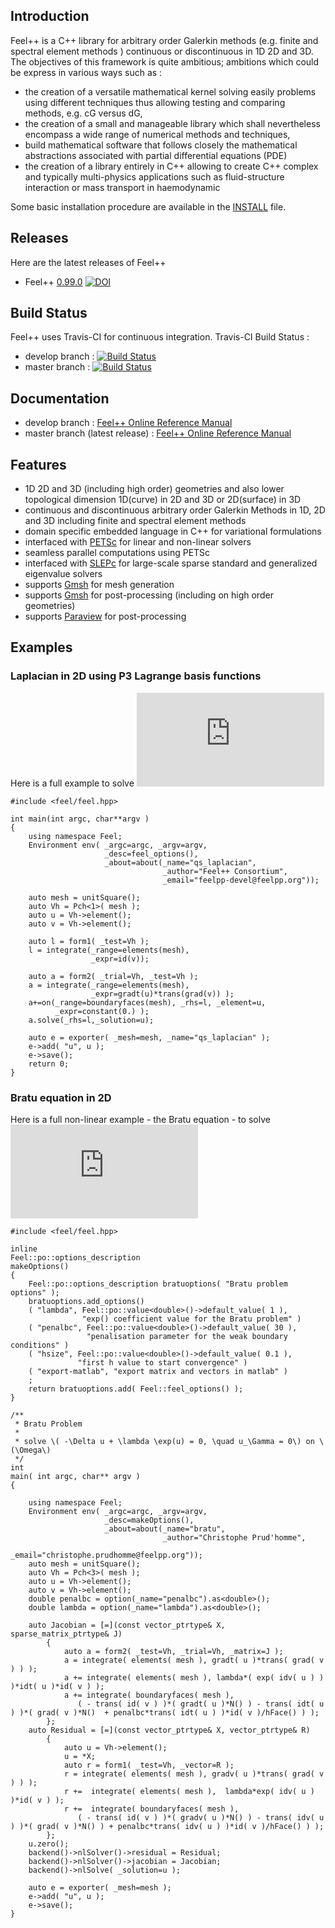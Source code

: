 ## Introduction

Feel++ is a C++ library for arbitrary order Galerkin methods (e.g. finite and spectral element methods ) continuous or discontinuous in 1D 2D and 3D. The objectives of this framework is quite ambitious; ambitions which could be express in various ways such as :

  - the creation of a versatile mathematical kernel solving easily problems using different techniques thus allowing testing and comparing methods, e.g. cG versus dG,
  - the creation of a small and manageable library which shall nevertheless encompass a wide range of numerical methods and techniques,
  - build mathematical software that follows closely the mathematical abstractions associated with partial differential equations (PDE)
  - the creation of a library entirely in C++ allowing to create C++ complex and typically multi-physics applications such as fluid-structure interaction or mass transport in haemodynamic


Some basic installation procedure are available in the [INSTALL](INSTALL.md) file.

## Releases

Here are the latest releases of Feel++ 

   - Feel++ [0.99.0](https://github.com/feelpp/feelpp/releases/tag/v0.99.0-final.1) [![DOI](https://zenodo.org/badge/3881/feelpp/feelpp.png)](http://dx.doi.org/10.5281/zenodo.11624)

## Build Status

Feel++ uses Travis-CI for continuous integration.
Travis-CI Build Status :

  - develop branch : [![Build Status](https://travis-ci.org/feelpp/feelpp.svg?branch=develop)](https://travis-ci.org/feelpp/feelpp)
  - master branch : [![Build Status](https://travis-ci.org/feelpp/feelpp.svg?branch=master)](https://travis-ci.org/feelpp/feelpp)

## Documentation

  - develop branch : [Feel++ Online Reference Manual](http://www.feelpp.org/docs/develop/index.html)
  - master branch (latest release) : [Feel++ Online Reference Manual](http://www.feelpp.org/docs/master/index.html)

## Features

  - 1D 2D and 3D (including high order) geometries and also lower topological dimension 1D(curve) in 2D and 3D or 2D(surface) in 3D
  - continuous and discontinuous arbitrary order Galerkin Methods in 1D, 2D and 3D including finite and spectral element methods
  - domain specific embedded language in C++ for variational formulations
  - interfaced with [PETSc](http://www.mcs.anl.gov/petsc/) for linear and non-linear solvers
  - seamless parallel computations using PETSc
  - interfaced with [SLEPc](http://www.grycap.upv.es/slepc/) for large-scale sparse standard and generalized eigenvalue  solvers
  - supports [Gmsh](http://www.geuz.org/gmsh) for mesh generation
  - supports [Gmsh](http://www.geuz.org/gmsh) for post-processing (including on high order geometries)
  - supports [Paraview](http://www.paraview.org) for post-processing


## Examples

### Laplacian in 2D using P3 Lagrange basis functions

Here is a full example to solve 
![pic](http://www.sciweavers.org/tex2img.php?eq=-%5CDelta%20u%20%3D%20f%20%5Cmbox%7B%20in%20%7D%20%5COmega%2C%5Cquad%20u%3Dg%20%5Cmbox%7B%20on%20%7D%20%5Cpartial%20%5COmega%5C&bc=White&fc=Black&im=jpg&fs=12&ff=arev&edit=0)

```
#include <feel/feel.hpp>

int main(int argc, char**argv )
{
    using namespace Feel;
	Environment env( _argc=argc, _argv=argv,
                     _desc=feel_options(),
                     _about=about(_name="qs_laplacian",
                                  _author="Feel++ Consortium",
                                  _email="feelpp-devel@feelpp.org"));

    auto mesh = unitSquare();
    auto Vh = Pch<1>( mesh );
    auto u = Vh->element();
    auto v = Vh->element();

    auto l = form1( _test=Vh );
    l = integrate(_range=elements(mesh),
                  _expr=id(v));

    auto a = form2( _trial=Vh, _test=Vh );
    a = integrate(_range=elements(mesh),
                  _expr=gradt(u)*trans(grad(v)) );
    a+=on(_range=boundaryfaces(mesh), _rhs=l, _element=u,
          _expr=constant(0.) );
    a.solve(_rhs=l,_solution=u);

    auto e = exporter( _mesh=mesh, _name="qs_laplacian" );
    e->add( "u", u );
    e->save();
    return 0;
}
```


### Bratu equation in 2D

Here is a full non-linear example - the Bratu equation - to solve
![pic2](http://www.sciweavers.org/tex2img.php?eq=-%5CDelta%20u%20%2B%20e%5Eu%20%3D%200%20%5Cmbox%7B%20in%20%7D%20%5COmega%2C%5Cquad%20u%3D0%20%5Cmbox%7B%20on%20%7D%20%5Cpartial%20%5COmega&bc=White&fc=Black&im=png&fs=12&ff=arev&edit=0)

```
#include <feel/feel.hpp>

inline
Feel::po::options_description
makeOptions()
{
    Feel::po::options_description bratuoptions( "Bratu problem options" );
    bratuoptions.add_options()
    ( "lambda", Feel::po::value<double>()->default_value( 1 ),
                "exp() coefficient value for the Bratu problem" )
    ( "penalbc", Feel::po::value<double>()->default_value( 30 ),
                 "penalisation parameter for the weak boundary conditions" )
    ( "hsize", Feel::po::value<double>()->default_value( 0.1 ),
               "first h value to start convergence" )
    ( "export-matlab", "export matrix and vectors in matlab" )
    ;
    return bratuoptions.add( Feel::feel_options() );
}

/**
 * Bratu Problem
 *
 * solve \( -\Delta u + \lambda \exp(u) = 0, \quad u_\Gamma = 0\) on \(\Omega\)
 */
int
main( int argc, char** argv )
{

    using namespace Feel;
	Environment env( _argc=argc, _argv=argv,
                     _desc=makeOptions(),
                     _about=about(_name="bratu",
                                  _author="Christophe Prud'homme",
                                  _email="christophe.prudhomme@feelpp.org"));
    auto mesh = unitSquare();
    auto Vh = Pch<3>( mesh );
    auto u = Vh->element();
    auto v = Vh->element();
    double penalbc = option(_name="penalbc").as<double>();
    double lambda = option(_name="lambda").as<double>();

    auto Jacobian = [=](const vector_ptrtype& X, sparse_matrix_ptrtype& J)
        {
            auto a = form2( _test=Vh, _trial=Vh, _matrix=J );
            a = integrate( elements( mesh ), gradt( u )*trans( grad( v ) ) );
            a += integrate( elements( mesh ), lambda*( exp( idv( u ) ) )*idt( u )*id( v ) );
            a += integrate( boundaryfaces( mesh ),
               ( - trans( id( v ) )*( gradt( u )*N() ) - trans( idt( u ) )*( grad( v )*N()  + penalbc*trans( idt( u ) )*id( v )/hFace() ) );
        };
    auto Residual = [=](const vector_ptrtype& X, vector_ptrtype& R)
        {
            auto u = Vh->element();
            u = *X;
            auto r = form1( _test=Vh, _vector=R );
            r = integrate( elements( mesh ), gradv( u )*trans( grad( v ) ) );
            r +=  integrate( elements( mesh ),  lambda*exp( idv( u ) )*id( v ) );
            r +=  integrate( boundaryfaces( mesh ),
               ( - trans( id( v ) )*( gradv( u )*N() ) - trans( idv( u ) )*( grad( v )*N() ) + penalbc*trans( idv( u ) )*id( v )/hFace() ) );
        };
    u.zero();
    backend()->nlSolver()->residual = Residual;
    backend()->nlSolver()->jacobian = Jacobian;
    backend()->nlSolve( _solution=u );

    auto e = exporter( _mesh=mesh );
    e->add( "u", u );
    e->save();
}
```

